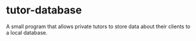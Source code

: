 # tutor-database
A small program that allows private tutors to store data about their clients to a local database.
